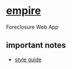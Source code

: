# [empire](http://www.empirejustice.org)

Foreclosure Web App

## important notes

* [style guide](http://embed.plnkr.co/TrUKp6/preview)